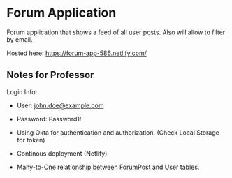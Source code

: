 # Forum Application

Forum application that shows a feed of all user posts. Also will allow to filter by email.

Hosted here: https://forum-app-586.netlify.com/

## Notes for Professor
Login Info:
- User: john.doe@example.com
- Password: Password1!

- Using Okta for authentication and authorization. (Check Local Storage for token)
- Continous deployment (Netlify)
- Many-to-One relationship between ForumPost and User tables.
